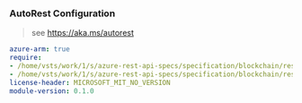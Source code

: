 ### AutoRest Configuration

> see https://aka.ms/autorest

``` yaml
azure-arm: true
require:
- /home/vsts/work/1/s/azure-rest-api-specs/specification/blockchain/resource-manager/readme.md
- /home/vsts/work/1/s/azure-rest-api-specs/specification/blockchain/resource-manager/readme.go.md
license-header: MICROSOFT_MIT_NO_VERSION
module-version: 0.1.0
```